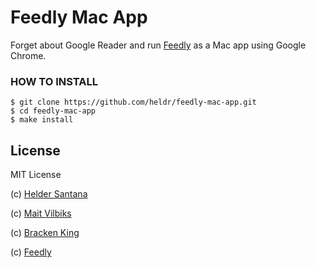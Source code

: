 Feedly Mac App
==============
Forget about Google Reader and run [Feedly][feedly] as a Mac app using Google Chrome.

### HOW TO INSTALL

```CLI
$ git clone https://github.com/heldr/feedly-mac-app.git
$ cd feedly-mac-app
$ make install
```

## License

MIT License

(c) [Helder Santana](http://heldr.com)

(c) [Mait Vilbiks](https://github.com/maxkostow/createchromeapp)

(c) [Bracken King](http://www.lessannoyingsoftware.com/blog/2010/08/149/Create+application+shortcuts+in+Google+Chrome+on+a+Mac)

(c) [Feedly][feedly]

[feedly]: http://feedly.com
